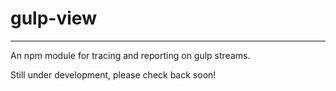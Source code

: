 # gulp-view

------------

An npm module for tracing and reporting on gulp streams.

Still under development, please check back soon!
